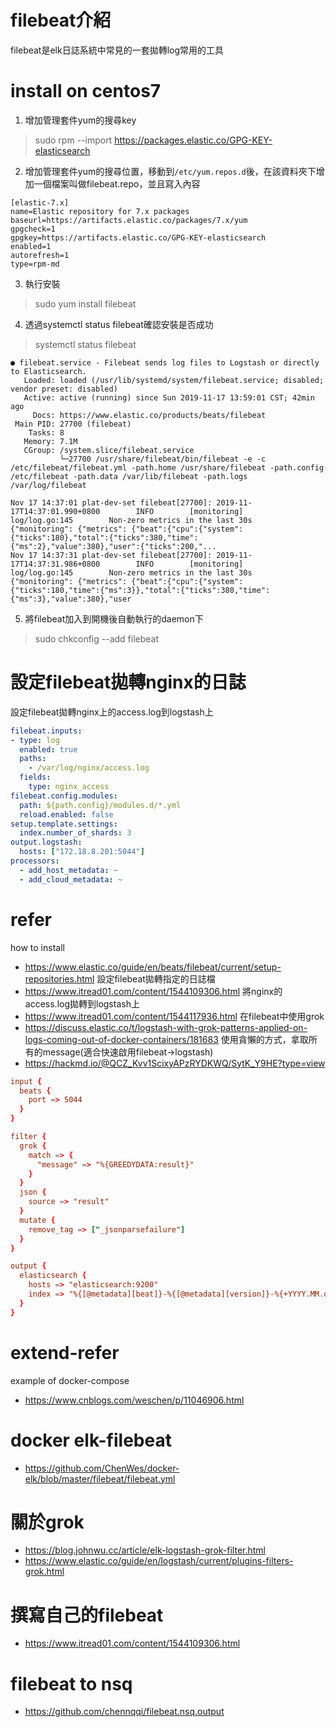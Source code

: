 # filebeat介紹
filebeat是elk日誌系統中常見的一套拋轉log常用的工具


# install on centos7
1. 增加管理套件yum的搜尋key
> sudo rpm --import https://packages.elastic.co/GPG-KEY-elasticsearch

2. 增加管理套件yum的搜尋位置，移動到`/etc/yum.repos.d`後，在該資料夾下增加一個檔案叫做filebeat.repo，並且寫入內容
```
[elastic-7.x]
name=Elastic repository for 7.x packages
baseurl=https://artifacts.elastic.co/packages/7.x/yum
gpgcheck=1
gpgkey=https://artifacts.elastic.co/GPG-KEY-elasticsearch
enabled=1
autorefresh=1
type=rpm-md
```

3. 執行安裝
> sudo yum install filebeat

4. 透過systemctl status filebeat確認安裝是否成功
> systemctl status filebeat
```log
● filebeat.service - Filebeat sends log files to Logstash or directly to Elasticsearch.
   Loaded: loaded (/usr/lib/systemd/system/filebeat.service; disabled; vendor preset: disabled)
   Active: active (running) since Sun 2019-11-17 13:59:01 CST; 42min ago
     Docs: https://www.elastic.co/products/beats/filebeat
 Main PID: 27700 (filebeat)
    Tasks: 8
   Memory: 7.1M
   CGroup: /system.slice/filebeat.service
           └─27700 /usr/share/filebeat/bin/filebeat -e -c /etc/filebeat/filebeat.yml -path.home /usr/share/filebeat -path.config /etc/filebeat -path.data /var/lib/filebeat -path.logs /var/log/filebeat

Nov 17 14:37:01 plat-dev-set filebeat[27700]: 2019-11-17T14:37:01.990+0800        INFO        [monitoring]        log/log.go:145        Non-zero metrics in the last 30s        {"monitoring": {"metrics": {"beat":{"cpu":{"system":{"ticks":180},"total":{"ticks":380,"time":{"ms":2},"value":380},"user":{"ticks":200,"...
Nov 17 14:37:31 plat-dev-set filebeat[27700]: 2019-11-17T14:37:31.986+0800        INFO        [monitoring]        log/log.go:145        Non-zero metrics in the last 30s        {"monitoring": {"metrics": {"beat":{"cpu":{"system":{"ticks":180,"time":{"ms":3}},"total":{"ticks":380,"time":{"ms":3},"value":380},"user
```

5. 將filebeat加入到開機後自動執行的daemon下
> sudo chkconfig --add filebeat

# 設定filebeat拋轉nginx的日誌
設定filebeat拋轉nginx上的access.log到logstash上
```yml
filebeat.inputs:
- type: log
  enabled: true
  paths:
    - /var/log/nginx/access.log
  fields:
    type: nginx_access
filebeat.config.modules:
  path: ${path.config}/modules.d/*.yml
  reload.enabled: false
setup.template.settings:
  index.number_of_shards: 3
output.logstash:
  hosts: ["172.18.8.201:5044"]
processors:
  - add_host_metadata: ~
  - add_cloud_metadata: ~
```


# refer
how to install
- https://www.elastic.co/guide/en/beats/filebeat/current/setup-repositories.html
設定filebeat拋轉指定的日誌檔
- https://www.itread01.com/content/1544109306.html
將nginx的access.log拋轉到logstash上
- https://www.itread01.com/content/1544117936.html
在filebeat中使用grok
- https://discuss.elastic.co/t/logstash-with-grok-patterns-applied-on-logs-coming-out-of-docker-containers/181683
使用貪懶的方式，拿取所有的message(適合快速啟用filebeat->logstash)
- https://hackmd.io/@QCZ_Kvv1ScixyAPzRYDKWQ/SytK_Y9HE?type=view
```conf
input {
  beats {
    port => 5044
  }
}

filter {
  grok {
    match => {
      "message" => "%{GREEDYDATA:result}"
    }
  }
  json {
    source => "result"
  }
  mutate {
    remove_tag => ["_jsonparsefailure"]
  }
}

output {
  elasticsearch {
    hosts => "elasticsearch:9200"
    index => "%{[@metadata][beat]}-%{[@metadata][version]}-%{+YYYY.MM.dd}"
  }
}
```

# extend-refer
example of docker-compose
- https://www.cnblogs.com/weschen/p/11046906.html


# docker elk-filebeat
- https://github.com/ChenWes/docker-elk/blob/master/filebeat/filebeat.yml

# 關於grok
- https://blog.johnwu.cc/article/elk-logstash-grok-filter.html
- https://www.elastic.co/guide/en/logstash/current/plugins-filters-grok.html

# 撰寫自己的filebeat
- https://www.itread01.com/content/1544109306.html

# filebeat to nsq
- https://github.com/chennqqi/filebeat.nsq.output